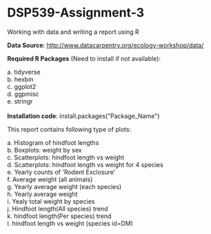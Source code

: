 # DSP539-Assignment-3
Working with data and writing a report using R

**Data Source**: http://www.datacarpentry.org/ecology-workshop/data/

**Required R Packages** (Need to install if not available):<br />

a. tidyverse <br />
b. hexbin <br />
c. ggplot2 <br />
d. ggpmisc <br />
e. stringr <br />
<br />
**Installation code**: install.packages("Package_Name") <br />

This report contains following type of plots:

a. Histogram of hindfoot lengths <br />
b. Boxplots: weight by sex <br />
c. Scatterplots:  hindfoot length vs weight<br />
d. Scatterplots:  hindfoot length vs weight for 4 species<br />
e. Yearly counts of 'Rodent Exclosure'<br />
f. Average weight (all animals)<br />
g. Yearly average weight (each species)<br />
h. Yearly average weight<br />
i. Yealy total weight by species<br />
j. Hindfoot length(All species) trend<br />
k. hindfoot length(Per species) trend<br />
l. hindfoot length vs weight (species id=DM)


